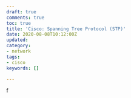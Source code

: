 ```yaml
---
draft: true
comments: true
toc: true
title: 'Cisco: Spanning Tree Protocol (STP)'
date: 2020-08-08T10:12:00Z
updated: 
category:
- network
tags:
- cisco
keywords: []

---
```

f